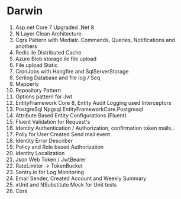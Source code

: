 # Darwin

1. Asp.net Core 7 Upgraded .Net 8
2. N Layer Clean Architecture
3. Cqrs Pattern with Mediatr. Commands, Queries, Notifications and anothers
4. Redis ile Distributed Cache
5. Azure Blob storage ile file upload
6. File upload Static
7. CronJobs with Hangfire and SqlServerStorage
8. Serilog Database and file log / Seq
9. Mapperly
10. Repository Pattern
11. Options pattern for Jwt
12. EntityFramework Core 8, Entity Audit Logging used Interceptors
13. PostgreSql Npgsql.EntityFrameworkCore.Postgresql
15. Attribute Based Entity Configurations (Fluent)
16. Fluent Validation for Request's
17. Identity Authentication / Authorization, confirmation token mails..
18. Polly for User Created Send mail event 
19. Identity Error Describer
20. Policy and Role based Authorization
21. Identity Localization
22. Json Web Token / JwtBearer
23. RateLimiter -> TokenBucket
24. Sentry.io for Log Monitoring
26. Email Sender, Created Account and Weekly Summary
27. xUnit and NSubstitute Mock for Unit tests 
28. Cors
